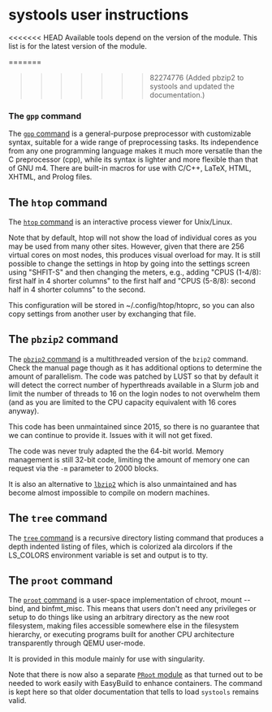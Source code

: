 # systools user instructions

<<<<<<< HEAD
Available tools depend on the version of the module. This list is for the latest
version of the module.

=======
>>>>>>> 82274776 (Added pbzip2 to systools and updated the documentation.)

### The `gpp` command

The [`gpp` command](https://logological.org/gpp) 
is a general-purpose preprocessor with customizable syntax, suitable for a
wide range of preprocessing tasks. Its independence from any one programming
language makes it much more versatile than the C preprocessor (cpp), while its
syntax is lighter and more flexible than that of GNU m4. There are built-in
macros for use with C/C++, LaTeX, HTML, XHTML, and Prolog files.


## The `htop` command

The [`htop` command](https://htop.dev/) is an interactive process viewer for Unix/Linux.

Note that by default, htop will not show the load of individual cores as you may be used from
many other sites. However, given that there are 256 virtual cores on most nodes, this produces
visual overload for may. It is still possible to change the settings in htop by going into the
settings screen using "SHFIT-S" and then changing the meters, e.g., adding
"CPUS (1-4/8): first half in 4 shorter columns" to the first half and
"CPUS (5-8/8): second half in 4 shorter columns" to the second.

This configuration will be stored in ~/.config/htop/htoprc, so you can also copy settings
from another user by exchanging that file.


## The `pbzip2` command

The [`pbzip2` command](http://compression.great-site.net/pbzip2/) 
is a multithreaded version of the `bzip2` command.
Check the manual page though as it has additional options to determine the
amount of parallelism. The code was patched by LUST so that by default
it will detect the correct number of hyperthreads available in a Slurm job
and limit the number of threads to 16 on the login nodes to not overwhelm
them (and as you are limited to the CPU capacity equivalent with 16 
cores anyway).

This code has been unmaintained since 2015, so there is no guarantee that
we can continue to provide it. Issues with it will not get fixed.

The code was never truly adapted the the 64-bit world. Memory management is 
still 32-bit code, limiting the amount of memory one can request via the 
`-m` parameter to 2000 blocks.

It is also an alternative to [`lbzip2`](https://lbzip2.org/) which is also unmaintained and
has become almost impossible to compile on modern machines.


## The `tree` command

The [`tree` command](https://gitlab.com/OldManProgrammer/unix-tree) 
is a recursive directory listing command that produces a depth indented
listing of files, which is colorized ala dircolors if the LS_COLORS environment
variable is set and output is to tty.


## The `proot` command

The [`proot` command](https://proot-me.github.io/) is a user-space implementation of 
chroot, mount --bind, and 
binfmt_misc. This means that users don't need any privileges or setup to do 
things like using an arbitrary directory as the new root filesystem, making 
files accessible somewhere else in the filesystem hierarchy, or executing 
programs built for another CPU architecture transparently through QEMU 
user-mode.

It is provided in this module mainly for use with singularity.

Note that there is now also a separate [`PRoot` module](../../p/PRoot/index.md)
as that turned out to be needed to work easily with EasyBuild to enhance 
containers. The command is kept here so that older documentation that tells 
to load `systools` remains valid.
